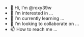 - 👋 Hi, I’m @roxy39w
- 👀 I’m interested in ...
- 🌱 I’m currently learning ...
- 💞️ I’m looking to collaborate on ...
- 📫 How to reach me ...

<!---
roxy39w/roxy39w is a ✨ special ✨ repository because its `README.md` (this file) appears on your GitHub profile.
You can click the Preview link to take a look at your changes.
--->
